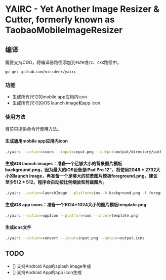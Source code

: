 YAIRC - Yet Another Image Resizer & Cutter, formerly known as TaobaoMobileImageResizer
========================

编译
----

需要支持CGO，将编译器路径添加到`PATH`或`CC`、`CXX`路径中。

`go get github.com/missdeer/yairc`

### 功能

- 生成所有尺寸的mobile app应用内icon
- 生成所有尺寸的iOS launch image和app icon

### 使用方法

目前只提供命令行使用方法。

#### 生成通用mobile app应用内icon

```bash
./yairc --action=icons --input=input.png --output=output/directory/path
```

#### 生成iOS launch images：准备一个足够大小的背景图片模板background.png，因为最大的iOS设备是iPad Pro 12"，将使用2048 * 2732大小的launch image，再准备一个足够大的前景图片模板foreground.png，建议至少512 * 512。程序会自动按比例缩放和剪裁图片。

```bash
./yairc --action=launchImage --platform=ios -b background.png -f foreground 
```

#### 生成iOS app icons：准备一个1024*1024大小的图片模板template.png

```bash
./yairc --action=appIcon --platform=ios --input=template.png
```

#### 生成icns文件

```bash
./yairc --action=convert --input=input.png --output=output.icns
```

TODO
----
- [] 支持Android App的splash image生成
- [] 支持Android App的app icon生成
